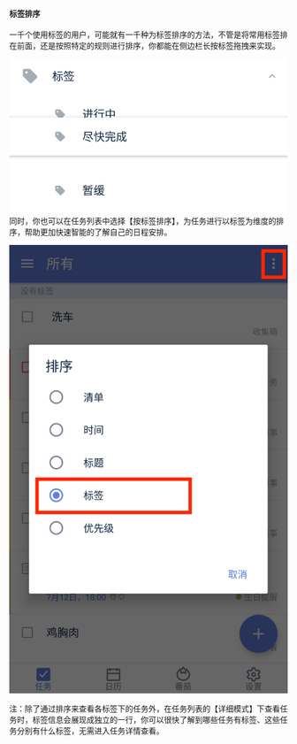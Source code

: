 #### 标签排序

一千个使用标签的用户，可能就有一千种为标签排序的方法，不管是将常用标签排在前面，还是按照特定的规则进行排序，你都能在侧边栏长按标签拖拽来实现。

![](../../images/android/tag/Screenshot_20180528-161227.png) 同时，你也可以在任务列表中选择【按标签排序】，为任务进行以标签为维度的排序，帮助更加快速智能的了解自己的日程安排。

![](../../images/android/tag/Screenshot_20180528-161311.png)

注：除了通过排序来查看各标签下的任务外，在任务列表的【详细模式】下查看任务时，标签信息会展现成独立的一行，你可以很快了解到哪些任务有标签、这些任务分别有什么标签，无需进入任务详情查看。

